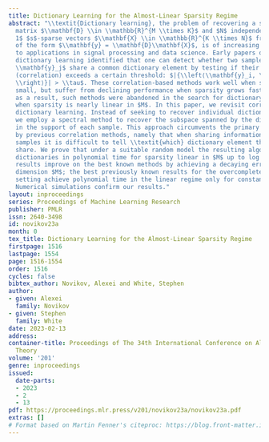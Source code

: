 ```yaml
---
title: Dictionary Learning for the Almost-Linear Sparsity Regime
abstract: "\\textit{Dictionary learning}, the problem of recovering a sparsely used
  matrix $\\mathbf{D} \\in \\mathbb{R}^{M \\times K}$ and $N$ independent $K \\times
  1$ $s$-sparse vectors $\\mathbf{X} \\in \\mathbb{R}^{K \\times N}$ from samples
  of the form $\\mathbf{y} = \\mathbf{D}\\mathbf{X}$, is of increasing importance
  to applications in signal processing and data science. Early papers on provable
  dictionary learning identified that one can detect whether two samples $\\mathbf{y}_i,
  \\mathbf{y}_j$ share a common dictionary element by testing if their inner product
  (correlation) exceeds a certain threshold: $|{\\left⟨\\mathbf{y}_i, \\mathbf{y}_j
  \\right⟩}| > \\tau$. These correlation-based methods work well when sparsity is
  small, but suffer from declining performance when sparsity grows faster than $\\sqrt{M}$;
  as a result, such methods were abandoned in the search for dictionary learning algorithms
  when sparsity is nearly linear in $M$. In this paper, we revisit correlation-based
  dictionary learning. Instead of seeking to recover individual dictionary atoms,
  we employ a spectral method to recover the subspace spanned by the dictionary atoms
  in the support of each sample. This approach circumvents the primary challenge encountered
  by previous correlation methods, namely that when sharing information between two
  samples it is difficult to tell \\textit{which} dictionary element the two samples
  share. We prove that under a suitable random model the resulting algorithm recovers
  dictionaries in polynomial time for sparsity linear in $M$ up to log factors. Our
  results improve on the best known methods by achieving a decaying error bound in
  dimension $M$; the best previously known results for the overcomplete ($K > M$)
  setting achieve polynomial time in the linear regime only for constant error bounds.
  Numerical simulations confirm our results."
layout: inproceedings
series: Proceedings of Machine Learning Research
publisher: PMLR
issn: 2640-3498
id: novikov23a
month: 0
tex_title: Dictionary Learning for the Almost-Linear Sparsity Regime
firstpage: 1516
lastpage: 1554
page: 1516-1554
order: 1516
cycles: false
bibtex_author: Novikov, Alexei and White, Stephen
author:
- given: Alexei
  family: Novikov
- given: Stephen
  family: White
date: 2023-02-13
address:
container-title: Proceedings of The 34th International Conference on Algorithmic Learning
  Theory
volume: '201'
genre: inproceedings
issued:
  date-parts:
  - 2023
  - 2
  - 13
pdf: https://proceedings.mlr.press/v201/novikov23a/novikov23a.pdf
extras: []
# Format based on Martin Fenner's citeproc: https://blog.front-matter.io/posts/citeproc-yaml-for-bibliographies/
---
```

